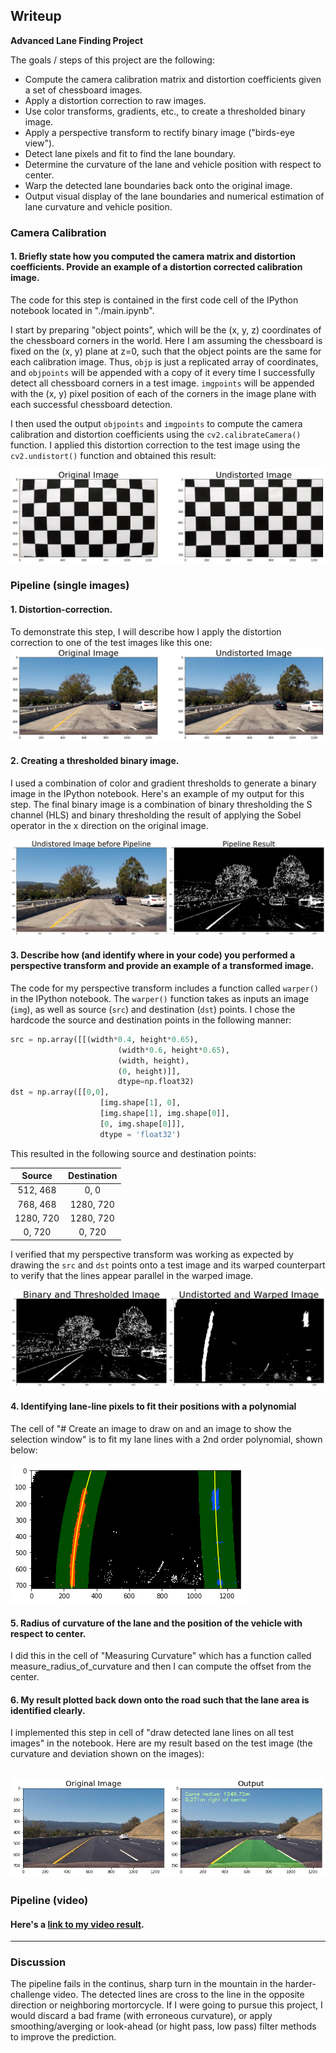 ## Writeup 

**Advanced Lane Finding Project**

The goals / steps of this project are the following:

* Compute the camera calibration matrix and distortion coefficients given a set of chessboard images.
* Apply a distortion correction to raw images.
* Use color transforms, gradients, etc., to create a thresholded binary image.
* Apply a perspective transform to rectify binary image ("birds-eye view").
* Detect lane pixels and fit to find the lane boundary.
* Determine the curvature of the lane and vehicle position with respect to center.
* Warp the detected lane boundaries back onto the original image.
* Output visual display of the lane boundaries and numerical estimation of lane curvature and vehicle position.

[//]: # (Image References)

[image1]: ./examples/undistort_output.png "Undistorted"
[image2]: ./test_images/test1.jpg "Road Transformed"
[image3]: ./examples/binary_combo_example.jpg "Binary Example"
[image4]: ./examples/warped_straight_lines.jpg "Warp Example"
[image5]: ./examples/color_fit_lines.jpg "Fit Visual"
[image6]: ./examples/example_output.jpg "Output"
[video1]: ./project_video.mp4 "Video"

### Camera Calibration

#### 1. Briefly state how you computed the camera matrix and distortion coefficients. Provide an example of a distortion corrected calibration image.

The code for this step is contained in the first code cell of the IPython notebook located in "./main.ipynb".  

I start by preparing "object points", which will be the (x, y, z) coordinates of the chessboard corners in the world. Here I am assuming the chessboard is fixed on the (x, y) plane at z=0, such that the object points are the same for each calibration image.  Thus, `objp` is just a replicated array of coordinates, and `objpoints` will be appended with a copy of it every time I successfully detect all chessboard corners in a test image.  `imgpoints` will be appended with the (x, y) pixel position of each of the corners in the image plane with each successful chessboard detection.  

I then used the output `objpoints` and `imgpoints` to compute the camera calibration and distortion coefficients using the `cv2.calibrateCamera()` function.  I applied this distortion correction to the test image using the `cv2.undistort()` function and obtained this result: 

![Undistorted image](image0.png)

### Pipeline (single images)

#### 1. Distortion-correction.

To demonstrate this step, I will describe how I apply the distortion correction to one of the test images like this one:
![Undistorted image](image1.png)

#### 2. Creating a thresholded binary image.

I used a combination of color and gradient thresholds to generate a binary image in the IPython notebook.  Here's an example of my output for this step. The final binary image is a combination of binary thresholding the S channel (HLS) and binary thresholding the result of applying the Sobel operator in the x direction on the original image.

![Binary output](image2.png)

#### 3. Describe how (and identify where in your code) you performed a perspective transform and provide an example of a transformed image.

The code for my perspective transform includes a function called `warper()` in the IPython notebook.  The `warper()` function takes as inputs an image (`img`), as well as source (`src`) and destination (`dst`) points.  I chose the hardcode the source and destination points in the following manner:

```python
src = np.array([[(width*0.4, height*0.65),
                        (width*0.6, height*0.65),
                        (width, height),
                        (0, height)]], 
                        dtype=np.float32)
dst = np.array([[0,0], 
                    [img.shape[1], 0], 
                    [img.shape[1], img.shape[0]],
                    [0, img.shape[0]]],
                    dtype = 'float32') 
```

This resulted in the following source and destination points:

| Source        | Destination   | 
|:-------------:|:-------------:| 
|  512, 468     |   0,    0     | 
|  768, 468     | 1280, 720     |
| 1280, 720     | 1280, 720     |
|    0, 720     |    0, 720     |

I verified that my perspective transform was working as expected by drawing the `src` and `dst` points onto a test image and its warped counterpart to verify that the lines appear parallel in the warped image.

![alt text](image3.png)

#### 4. Identifying lane-line pixels to fit their positions with a polynomial

The cell of "# Create an image to draw on and an image to show the selection window" is to fit my lane lines with a 2nd order polynomial, shown below:

![alt text](image4.png)

#### 5. Radius of curvature of the lane and the position of the vehicle with respect to center.

I did this in the cell of "Measuring Curvature" which has a function called measure_radius_of_curvature and then I can compute the offset from the center. 

#### 6. My result plotted back down onto the road such that the lane area is identified clearly.

I implemented this step in cell of "draw detected lane lines on all test images" in the notebook.  Here are my result based on the test image (the curvature and deviation shown on the images):

![alt text](image5.png)
---

### Pipeline (video)

#### Here's a [link to my video result](./project_video.mp4).

---

### Discussion

The pipeline fails in the continus, sharp turn in the mountain in the harder-challenge video. The detected lines are cross to the line in the opposite direction or neighboring mortorcycle. If I were going to pursue this project, I would discard a bad frame (with erroneous curvature), or apply smoothing/averging or look-ahead (or hight pass, low pass) filter methods to improve the prediction.  
